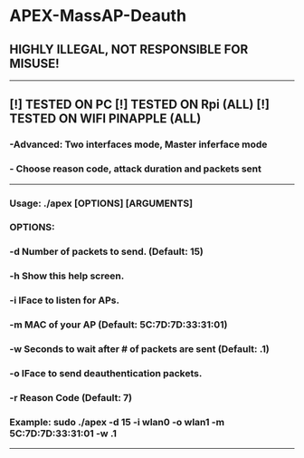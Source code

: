 # APEX-MassAP-Deauth
## HIGHLY ILLEGAL, NOT RESPONSIBLE FOR MISUSE!
---
[!] TESTED ON PC 
[!] TESTED ON Rpi (ALL) 
[!] TESTED ON WIFI PINAPPLE (ALL)
---
### -Advanced: Two interfaces mode, Master inferface mode
### - Choose reason code, attack duration and packets sent
---    
### Usage: ./apex [OPTIONS] [ARGUMENTS]

### OPTIONS:
### -d	Number of packets to send. (Default: 15)
### -h	Show this help screen.
### -i	IFace to listen for APs.
### -m	MAC of your AP (Default: 5C:7D:7D:33:31:01)
### -w	Seconds to wait after # of packets are sent (Default: .1)
### -o	IFace to send deauthentication packets.
### -r	Reason Code (Default: 7)
### Example: sudo ./apex -d 15 -i wlan0 -o wlan1 -m 5C:7D:7D:33:31:01 -w .1
---
